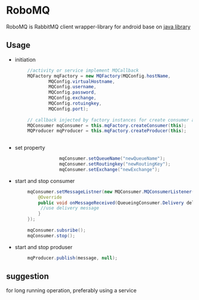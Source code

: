 # RoboMQ
RoboMQ is RabbitMQ client wrapper-library for android base on [java library](http://www.rabbitmq.com/java-client.html)

## Usage
- initiation  <br/>
```java
        //activity or service implement MQCallback  
        MQFactory mqFactory = new MQFactory(MQConfig.hostName,
                MQConfig.virtualHostname,
                MQConfig.username,
                MQConfig.password,
                MQConfig.exchange,
                MQConfig.rotuingkey,
                MQConfig.port);
        
        // callback injected by factory instances for create consumer and produser instance
        MQConsumer mqConsumer = this.mqFactory.createConsumer(this);
        MQProducer mqProducer = this.mqFactory.createProducer(this);
                
```
- set property <br/>
```java
                    mqConsumer.setQueueName("newQueueName");
                    mqConsumer.setRoutingkey("newRoutingKey");
                    mqConsumer.setExchange("newExchange");
```
- start and stop consumer <br/> 
```java
        mqConsumer.setMessageListner(new MQConsumer.MQConsumerListener() {
            @Override
            public void onMessageReceived(QueueingConsumer.Delivery delivery) {
             //use delivery message
            }
        });
        
        mqConsumer.subsribe();
        mqConsumer.stop();

```

- start and stop produser <br/> 
```java
        mqProducer.publish(message, null);

```
## suggestion
for long running operation, preferably using a service
